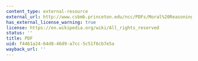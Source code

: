 ```yaml
---
content_type: external-resource
external_url: http://www.csbmb.princeton.edu/ncc/PDFs/Moral%20Reasoning/Greene%20et%20al%20(Science%2001).pdf
has_external_license_warning: true
license: https://en.wikipedia.org/wiki/All_rights_reserved
status: ''
title: PDF
uid: f4461a24-64d8-46d9-a7cc-5c51f6cb7e5a
wayback_url: ''
---
```

